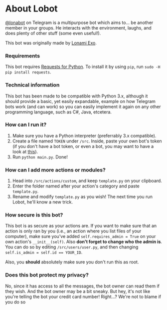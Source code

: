 # About Lobot
[@lonabot](https://telegram.me/lonabot) on Telegram is a multipurpose bot which aims to...
be another member in your groups. He interacts with the environment, laughs, and
does plenty of other stuff (some even useful!).

This bot was originally made by [Lonami Exo](https://telegram.me/Lonami).

### Requirements
This bot requires [Requests for Python](http://docs.python-requests.org/en/latest/).
To install it by using `pip`, run `sudo -H pip install requests`.

### Technical information
This bot has been made to be compatible with Python 3.x, although it should provide a basic,
yet easily expandable, example on how Telegram bots work (and can work) so you can easily
implement it again on any other programming language, such as C#, Java, etcetera.

### How can I run it?
1. Make sure you have a Python interpreter (preferrably 3.x compatible).
2. Create a file named `TOKEN` under `/src`. Inside, paste your own bot's
token (if you don't have a bot token, or even a bot, you may want to have
a look at [this](https://core.telegram.org/bots#3-how-do-i-create-a-bot)).
3. Run `python main.py`. Done!

### How can I add more actions or modules?
1. Head into `/src/actions/custom`, and keep `template.py` on your clipboard.
2. Enter the folder named after your action's category and paste `template.py`.
3. Rename and modify `template.py` as you wish! The next time you run Lobot, he'll know a new trick.

### How secure is this bot?
This bot is as secure as your actions are. If you want to make sure that an action is only ran by you
(i.e., an action where you list files of your computer), make sure you've added `self.requires_admin = True`
on your own action's `__init__(self)`. Also **don't forget to change who the admin is**.
You can do so by editing `/src/users/user.py`, and then changing `self.is_admin = self.id == YOUR_ID`.

Also, you **should** absolutely make sure you don't run this as root.

### Does this bot protect my privacy?
No, since it has access to all the messages, the bot owner can read them if they wish. And the bot owner
may be a bit sneaky. But hey, it's not like you're telling the bot your credit card number! Right...?
We're not to blame if you do so
